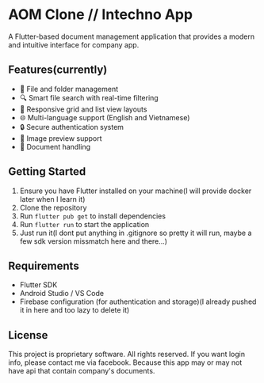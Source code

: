 # AOM Clone // Intechno App

A Flutter-based document management application that provides a modern and intuitive interface for company app.

## Features(currently)

- 📁 File and folder management
- 🔍 Smart file search with real-time filtering
- 📱 Responsive grid and list view layouts
- 🌐 Multi-language support (English and Vietnamese)
- 🔒 Secure authentication system
- 📸 Image preview support
- 📄 Document handling

## Getting Started

1. Ensure you have Flutter installed on your machine(I will provide docker later when I learn it)
2. Clone the repository
3. Run `flutter pub get` to install dependencies
4. Run `flutter run` to start the application
5. Just run it(I dont put anything in .gitignore so pretty it will run, maybe a few sdk version missmatch here and there...)

## Requirements

- Flutter SDK
- Android Studio / VS Code
- Firebase configuration (for authentication and storage)(I already pushed it in here and too lazy to delete it)

## License

This project is proprietary software. All rights reserved. If you want login info, please contact me via facebook. Because this app may or may not have api that contain company's documents.

